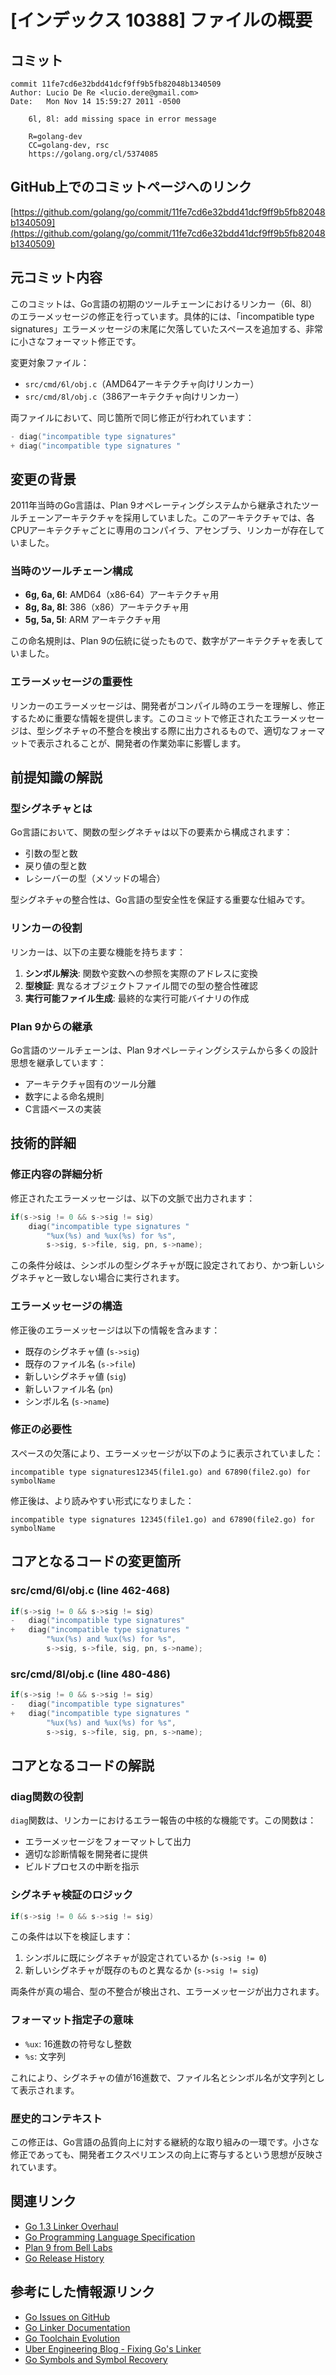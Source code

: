# [インデックス 10388] ファイルの概要

## コミット

```
commit 11fe7cd6e32bdd41dcf9ff9b5fb82048b1340509
Author: Lucio De Re <lucio.dere@gmail.com>
Date:   Mon Nov 14 15:59:27 2011 -0500

    6l, 8l: add missing space in error message
    
    R=golang-dev
    CC=golang-dev, rsc
    https://golang.org/cl/5374085
```

## GitHub上でのコミットページへのリンク

[https://github.com/golang/go/commit/11fe7cd6e32bdd41dcf9ff9b5fb82048b1340509](https://github.com/golang/go/commit/11fe7cd6e32bdd41dcf9ff9b5fb82048b1340509)

## 元コミット内容

このコミットは、Go言語の初期のツールチェーンにおけるリンカー（6l、8l）のエラーメッセージの修正を行っています。具体的には、「incompatible type signatures」エラーメッセージの末尾に欠落していたスペースを追加する、非常に小さなフォーマット修正です。

変更対象ファイル：
- `src/cmd/6l/obj.c`（AMD64アーキテクチャ向けリンカー）
- `src/cmd/8l/obj.c`（386アーキテクチャ向けリンカー）

両ファイルにおいて、同じ箇所で同じ修正が行われています：
```c
- diag("incompatible type signatures"
+ diag("incompatible type signatures "
```

## 変更の背景

2011年当時のGo言語は、Plan 9オペレーティングシステムから継承されたツールチェーンアーキテクチャを採用していました。このアーキテクチャでは、各CPUアーキテクチャごとに専用のコンパイラ、アセンブラ、リンカーが存在していました。

### 当時のツールチェーン構成
- **6g, 6a, 6l**: AMD64（x86-64）アーキテクチャ用
- **8g, 8a, 8l**: 386（x86）アーキテクチャ用  
- **5g, 5a, 5l**: ARM アーキテクチャ用

この命名規則は、Plan 9の伝統に従ったもので、数字がアーキテクチャを表していました。

### エラーメッセージの重要性
リンカーのエラーメッセージは、開発者がコンパイル時のエラーを理解し、修正するために重要な情報を提供します。このコミットで修正されたエラーメッセージは、型シグネチャの不整合を検出する際に出力されるもので、適切なフォーマットで表示されることが、開発者の作業効率に影響します。

## 前提知識の解説

### 型シグネチャとは
Go言語において、関数の型シグネチャは以下の要素から構成されます：
- 引数の型と数
- 戻り値の型と数
- レシーバーの型（メソッドの場合）

型シグネチャの整合性は、Go言語の型安全性を保証する重要な仕組みです。

### リンカーの役割
リンカーは、以下の主要な機能を持ちます：
1. **シンボル解決**: 関数や変数への参照を実際のアドレスに変換
2. **型検証**: 異なるオブジェクトファイル間での型の整合性確認
3. **実行可能ファイル生成**: 最終的な実行可能バイナリの作成

### Plan 9からの継承
Go言語のツールチェーンは、Plan 9オペレーティングシステムから多くの設計思想を継承しています：
- アーキテクチャ固有のツール分離
- 数字による命名規則
- C言語ベースの実装

## 技術的詳細

### 修正内容の詳細分析
修正されたエラーメッセージは、以下の文脈で出力されます：

```c
if(s->sig != 0 && s->sig != sig)
    diag("incompatible type signatures "
        "%ux(%s) and %ux(%s) for %s",
        s->sig, s->file, sig, pn, s->name);
```

この条件分岐は、シンボルの型シグネチャが既に設定されており、かつ新しいシグネチャと一致しない場合に実行されます。

### エラーメッセージの構造
修正後のエラーメッセージは以下の情報を含みます：
- 既存のシグネチャ値 (`s->sig`)
- 既存のファイル名 (`s->file`)
- 新しいシグネチャ値 (`sig`)
- 新しいファイル名 (`pn`)
- シンボル名 (`s->name`)

### 修正の必要性
スペースの欠落により、エラーメッセージが以下のように表示されていました：
```
incompatible type signatures12345(file1.go) and 67890(file2.go) for symbolName
```

修正後は、より読みやすい形式になりました：
```
incompatible type signatures 12345(file1.go) and 67890(file2.go) for symbolName
```

## コアとなるコードの変更箇所

### src/cmd/6l/obj.c (line 462-468)
```c
if(s->sig != 0 && s->sig != sig)
-   diag("incompatible type signatures"
+   diag("incompatible type signatures "
        "%ux(%s) and %ux(%s) for %s",
        s->sig, s->file, sig, pn, s->name);
```

### src/cmd/8l/obj.c (line 480-486)
```c
if(s->sig != 0 && s->sig != sig)
-   diag("incompatible type signatures"
+   diag("incompatible type signatures "
        "%ux(%s) and %ux(%s) for %s",
        s->sig, s->file, sig, pn, s->name);
```

## コアとなるコードの解説

### diag関数の役割
`diag`関数は、リンカーにおけるエラー報告の中核的な機能です。この関数は：
- エラーメッセージをフォーマットして出力
- 適切な診断情報を開発者に提供
- ビルドプロセスの中断を指示

### シグネチャ検証のロジック
```c
if(s->sig != 0 && s->sig != sig)
```
この条件は以下を検証します：
1. シンボルに既にシグネチャが設定されているか (`s->sig != 0`)
2. 新しいシグネチャが既存のものと異なるか (`s->sig != sig`)

両条件が真の場合、型の不整合が検出され、エラーメッセージが出力されます。

### フォーマット指定子の意味
- `%ux`: 16進数の符号なし整数
- `%s`: 文字列

これにより、シグネチャの値が16進数で、ファイル名とシンボル名が文字列として表示されます。

### 歴史的コンテキスト
この修正は、Go言語の品質向上に対する継続的な取り組みの一環です。小さな修正であっても、開発者エクスペリエンスの向上に寄与するという思想が反映されています。

## 関連リンク

- [Go 1.3 Linker Overhaul](https://go.googlesource.com/proposal/+/master/design/go13linker.md)
- [Go Programming Language Specification](https://go.dev/ref/spec)
- [Plan 9 from Bell Labs](https://plan9.io/)
- [Go Release History](https://go.dev/doc/devel/release)

## 参考にした情報源リンク

- [Go Issues on GitHub](https://github.com/golang/go/issues)
- [Go Linker Documentation](https://pkg.go.dev/cmd/link)
- [Go Toolchain Evolution](https://go.dev/doc/go1.5#link)
- [Uber Engineering Blog - Fixing Go's Linker](https://www.uber.com/blog/fixing-gos-linker/)
- [Go Symbols and Symbol Recovery](https://cloud.google.com/blog/topics/threat-intelligence/golang-internals-symbol-recovery/)